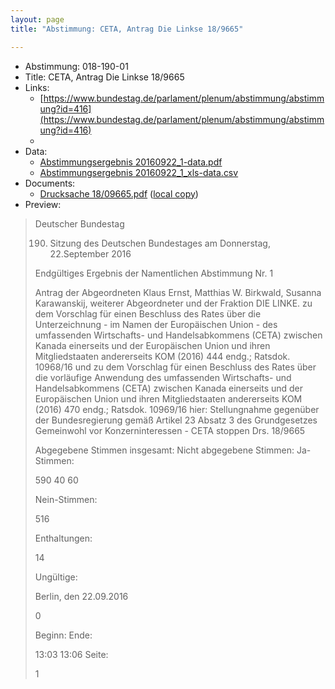 ```yaml
---
layout: page
title: "Abstimmung: CETA, Antrag Die Linkse 18/9665"

---
```


* Abstimmung: 018-190-01
* Title: CETA, Antrag Die Linkse 18/9665
* Links: 
    * [https://www.bundestag.de/parlament/plenum/abstimmung/abstimmung?id=416](https://www.bundestag.de/parlament/plenum/abstimmung/abstimmung?id=416)
    * 
* Data: 
    * [Abstimmungsergebnis 20160922_1-data.pdf](/res/abstimmungsliste/20160922_1-data.pdf)
    * [Abstimmungsergebnis 20160922_1_xls-data.csv](/res/abstimmungsliste/analyses/20160922_1_xls-data.csv)
* Documents: 
    * [Drucksache 18/09665.pdf](http://dip21.bundestag.de/dip21/btd/18/096/1809665.pdf) ([local copy](/res/abstimmungsdaten/018-190-01/1809665.pdf))
* Preview: 
> Deutscher Bundestag
> 
> 190. Sitzung des Deutschen Bundestages
> am Donnerstag, 22.September 2016
> 
> Endgültiges Ergebnis der Namentlichen Abstimmung Nr. 1
> 
> Antrag der Abgeordneten Klaus Ernst, Matthias W. Birkwald, Susanna Karawanskij,
> weiterer Abgeordneter und der Fraktion DIE LINKE.
> zu dem Vorschlag für einen Beschluss des Rates über die Unterzeichnung - im Namen der
> Europäischen Union - des umfassenden Wirtschafts- und Handelsabkommens (CETA)
> zwischen Kanada einerseits und der Europäischen Union und ihren Mitgliedstaaten
> andererseits
> KOM (2016) 444 endg.; Ratsdok. 10968/16
> und
> zu dem Vorschlag für einen Beschluss des Rates über die vorläufige Anwendung des
> umfassenden Wirtschafts- und Handelsabkommens (CETA) zwischen Kanada einerseits
> und der Europäischen Union und ihren Mitgliedstaaten andererseits
> KOM (2016) 470 endg.; Ratsdok. 10969/16
> hier: Stellungnahme gegenüber der Bundesregierung gemäß Artikel 23 Absatz 3 des
> Grundgesetzes
> Gemeinwohl vor Konzerninteressen - CETA stoppen
> Drs. 18/9665
> 
> Abgegebene Stimmen insgesamt:
> Nicht abgegebene Stimmen:
> Ja-Stimmen:
> 
> 590
> 40
> 60
> 
> Nein-Stimmen:
> 
> 516
> 
> Enthaltungen:
> 
> 14
> 
> Ungültige:
> 
> Berlin, den 22.09.2016
> 
> 0
> 
> Beginn:
> Ende:
> 
> 13:03
> 13:06
> Seite:
> 
> 1
> 
> 
